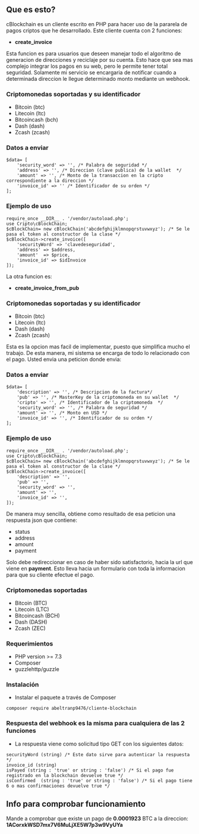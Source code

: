 
## Que es esto?
cBlockchain es un cliente escrito en PHP para hacer uso de la pararela de pagos criptos que he desarrollado. Este cliente cuenta con 2 funciones:

- **create_invoice**

Esta funcion es para usuarios que deseen manejar todo el algoritmo de generacion de direcciones y reciclaje por su cuenta. Esto hace que sea mas complejo integrar los pagos en su web, pero le permite tener total seguridad. Solamente mi servicio se encargaria de notificar cuando a determinada direccion le llegue determinado monto mediante un webhook.

### Criptomonedas soportadas y su identificador

- Bitcoin (btc)
- Litecoin (ltc)
- Bitcoincash (bch)
- Dash (dash)
- Zcash (zcash)

### Datos a enviar

```
$data= [   
    'security_word' => '', /* Palabra de seguridad */
    'address' => '', /* Direccion (clave publica) de la wallet  */
    'amount' => '', /* Monto de la transaccion en la cripto correspondiente a la direccion */
    'invoice_id' => '' /* Identificador de su orden */
];

```

### Ejemplo de uso 

```
require_once __DIR__ . '/vendor/autoload.php';
use Cripto\cBlockChain;
$cBlockChain= new cBlockChain('abcdefghijklmnopqrstuvwxyz'); /* Se le pasa el token al constructor de la clase */
$cBlockChain->create_invoice([
    'securityWord' => 'clavedeseguridad',
    'address' => $address,
    'amount'  => $price,
    'invoice_id' => $idInvoice
]);

```

La otra funcion es:

- **create_invoice_from_pub**

### Criptomonedas soportadas y su identificador

- Bitcoin (btc)
- Litecoin (ltc)
- Dash (dash)
- Zcash (zcash)

Esta es la opcion mas facil de implementar, puesto que simplifica mucho el trabajo. De esta manera, mi sistema se encarga de todo lo relacionado con el pago. Usted envia una peticion donde envia:

### Datos a enviar

```
$data= [   
    'description' => '', /* Descripcion de la factura*/
    'pub' => '', /* MasterKey de la criptomoneda en su wallet  */
    'cripto' => '', /* Identificador de la criptomoneda  */
    'security_word' => '', /* Palabra de seguridad */
    'amount' => '', /* Monto en USD */
    'invoice_id' => '', /* Identificador de su orden */
];

```

### Ejemplo de uso 

```
require_once __DIR__ . '/vendor/autoload.php';
use Cripto\cBlockChain;
$cBlockChain= new cBlockChain('abcdefghijklmnopqrstuvwxyz'); /* Se le pasa el token al constructor de la clase */
$cBlockChain->create_invoice([
    'description' => '',
    'pub' => '',
    'security_word' => '',
    'amount' => '',
    'invoice_id' => '',
]);

```

De manera muy sencilla, obtiene como resultado de esa peticion una respuesta json que contiene:

- status
- address
- amount
- payment

Solo debe redireccionar en caso de haber sido satisfactorio, hacia la url que viene en **payment**. Esto lleva hacia un formulario con toda la informacion para que su cliente efectue el pago.

### Criptomonedas soportadas

- Bitcoin (BTC)
- Litecoin (LTC)
- Bitcoincash (BCH)
- Dash (DASH)
- Zcash (ZEC)

### Requerimientos

- PHP version >= 7.3
- Composer
- guzzlehttp/guzzle



### Instalación
- Instalar el paquete a través de Composer

```
composer require abeltranp9476/cliente-blockchain
```



### Respuesta del webhook es la misma para cualquiera de las 2 funciones

- La respuesta viene como solicitud tipo GET con los siguientes datos:

```
securityWord (string) /* Este dato sirve para autenticar la respuesta */
invoice_id (string) 
isPayed (string : 'true' or string : 'false') /* Si el pago fue registrado en la blockchain devuelve true */
isConfirmed  (string : 'true' or string : 'false') /* Si el pago tiene 6 o mas confirmaciones devuelve true */

```

## Info para comprobar funcionamiento

Mande a comprobar que existe un pago de **0.0001923** BTC a la direccion: **1ACorxkWSD7mx7V6MuLjXE5W7p3w9VyUYa**